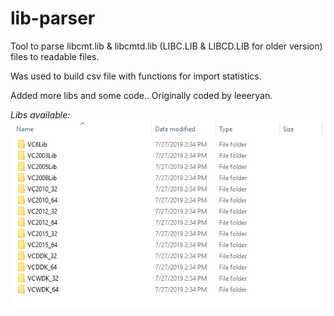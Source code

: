 # lib-parser
Tool to parse libcmt.lib &amp; libcmtd.lib (LIBC.LIB &amp; LIBCD.LIB for older version) files to readable files.

Was used to build csv file with functions for import statistics.

Added more libs and some code..
Originally coded by leeeryan.

_Libs available:_
![alt text](https://github.com/progressionnetwork/lib-parser/blob/master/dir.png)
